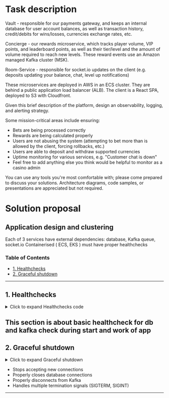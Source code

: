 # Task description
Vault - responsible for our payments gateway, and keeps an internal database for user account balances, as well as transaction history, credit/debits for wins/losses, currencies exchange rates, etc.

Concierge - our rewards microservice, which tracks player volume, VIP points, and leaderboard points, as well as their tier/level and the amount of volume required to reach new levels. These reward events use an Amazon managed Kafka cluster (MSK).

Room-Service - responsible for socket.io updates on the client (e.g. deposits updating your balance, chat, level up notifications)

These microservices are deployed in AWS in an ECS cluster. They are behind a public application load balancer (ALB). The client is a React SPA, deployed to S3 with Cloudfront.

Given this brief description of the platform, design an observability, logging, and alerting strategy.

Some mission-critical areas include ensuring:
- Bets are being processed correctly
- Rewards are being calculated properly
- Users are not abusing the system (attempting to bet more than is allowed by the client, forcing rollbacks, etc.)
- Users are able to deposit and withdraw supported currencies
- Uptime monitoring for various services, e.g. "Customer chat is down"
- Feel free to add anything else you think would be helpful to monitor as a casino admin

You can use any tools you're most comfortable with; please come prepared to discuss your solutions. Architecture diagrams, code samples, or presentations are appreciated but not required.

# Solution proposal

## Application design and clustering

Each of 3 services have external dependencies: database, Kafka queue, socket.io Containerised ( ECS, EKS ) must have proper healthchecks

### Table of Contents
- [1. Healthchecks](#1-Healthchecks)
- [2. Graceful shutdown](#2-Graceful-shutdown)

---

## 1. Healthchecks
<details>
<summary>Click to expand Healthchecks code</summary>

```javascript
# Code example

livenessProbe:
httpGet:
  path: /liveness
  port: 3000
initialDelaySeconds: 30
periodSeconds: 10
readinessProbe:
httpGet:
  path: /health
  port: 3000
initialDelaySeconds: 30
periodSeconds: 30
----------------------------------------  
const express = require('express');
const { Kafka } = require('kafkajs');
const mongoose = require('mongoose'); // Example for MongoDB
// const { Client } = require('pg'); // Uncomment for PostgreSQL

const app = express();
const PORT = process.env.PORT || 3000;

// Database settings - replace with your own
const DB_URI = process.env.DB_URI || 'mongodb://localhost:27017/myapp';

// Kafka settings - replace with your own
const KAFKA_BROKERS = (process.env.KAFKA_BROKERS || 'localhost:9092').split(',');
const KAFKA_CLIENT_ID = process.env.KAFKA_CLIENT_ID || 'health-check-client';

// Connect to database (MongoDB example)
mongoose.connect(DB_URI);
const db = mongoose.connection;

// Initialize Kafka client
const kafka = new Kafka({
clientId: KAFKA_CLIENT_ID,
brokers: KAFKA_BROKERS,
});
const producer = kafka.producer();

// Check database health
async function checkDatabaseHealth() {
try {
  // For MongoDB
  if (db.readyState === 1) {
    return { status: 'ok', message: 'Database connection is healthy' };
  } else {
    return { status: 'error', message: 'Database connection is not established' };
  }
  
  /* For PostgreSQL uncomment:
  const client = new Client();
  await client.connect();
  await client.query('SELECT 1');
  await client.end();
  return { status: 'ok', message: 'Database connection is healthy' };
  */
} catch (error) {
  return { 
    status: 'error', 
    message: `Database connection failed: ${error.message}` 
  };
}
}

// Check Kafka health
async function checkKafkaHealth() {
try {
  // Check connection by attempting to connect to the broker
  await producer.connect();
  await producer.disconnect();
  return { status: 'ok', message: 'Kafka connection is healthy' };
} catch (error) {
  return { 
    status: 'error', 
    message: `Kafka connection failed: ${error.message}` 
  };
}
}

// Endpoint for healthcheck
app.get('/health', async (req, res) => {
const results = {
  service: 'ok',
  timestamp: new Date().toISOString(),
  checks: {}
};

// Check database
results.checks.database = await checkDatabaseHealth();

// Check Kafka
results.checks.kafka = await checkKafkaHealth();

// Determine overall status
const hasErrors = Object.values(results.checks).some(check => check.status === 'error');

if (hasErrors) {
  results.service = 'error';
  res.status(500);
} else {
  res.status(200);
}

res.json(results);
});

// Simpler liveness probe endpoint
app.get('/liveness', (req, res) => {
res.status(200).send('OK');
});

// Start the server
app.listen(PORT, () => {
console.log(`Health check service listening on port ${PORT}`);
});

// Proper handling of termination signals
process.on('SIGTERM', () => {
console.log('SIGTERM signal received: closing HTTP server');
// Close connections before terminating
mongoose.disconnect();
producer.disconnect();
process.exit(0);
});
```

</details>

This section is about basic healthcheck for db and kafka check during start and work of app 
---

## 2. Graceful shutdown
<details>
<summary>Click to expand Graceful shutdown</summary>

```javascript
# Code example

livenessProbe:
httpGet:
  path: /liveness
  port: 3000
initialDelaySeconds: 30
periodSeconds: 10
readinessProbe:
httpGet:
  path: /health
  port: 3000
initialDelaySeconds: 30
periodSeconds: 30
----------------------------------------  
const express = require('express');
const { Kafka } = require('kafkajs');
const mongoose = require('mongoose'); // Example for MongoDB
// const { Client } = require('pg'); // Uncomment for PostgreSQL

const app = express();
const PORT = process.env.PORT || 3000;

// Database settings - replace with your own
const DB_URI = process.env.DB_URI || 'mongodb://localhost:27017/myapp';

// Kafka settings - replace with your own
const KAFKA_BROKERS = (process.env.KAFKA_BROKERS || 'localhost:9092').split(',');
const KAFKA_CLIENT_ID = process.env.KAFKA_CLIENT_ID || 'health-check-client';

// Connect to database (MongoDB example)
mongoose.connect(DB_URI);
const db = mongoose.connection;

// Initialize Kafka client
const kafka = new Kafka({
clientId: KAFKA_CLIENT_ID,
brokers: KAFKA_BROKERS,
});
const producer = kafka.producer();

// Check database health
async function checkDatabaseHealth() {
try {
  // For MongoDB
  if (db.readyState === 1) {
    return { status: 'ok', message: 'Database connection is healthy' };
  } else {
    return { status: 'error', message: 'Database connection is not established' };
  }
  
  /* For PostgreSQL uncomment:
  const client = new Client();
  await client.connect();
  await client.query('SELECT 1');
  await client.end();
  return { status: 'ok', message: 'Database connection is healthy' };
  */
} catch (error) {
  return { 
    status: 'error', 
    message: `Database connection failed: ${error.message}` 
  };
}
}

// Check Kafka health
async function checkKafkaHealth() {
try {
  // Check connection by attempting to connect to the broker
  await producer.connect();
  await producer.disconnect();
  return { status: 'ok', message: 'Kafka connection is healthy' };
} catch (error) {
  return { 
    status: 'error', 
    message: `Kafka connection failed: ${error.message}` 
  };
}
}

// Endpoint for healthcheck
app.get('/health', async (req, res) => {
const results = {
  service: 'ok',
  timestamp: new Date().toISOString(),
  checks: {}
};

// Check database
results.checks.database = await checkDatabaseHealth();

// Check Kafka
results.checks.kafka = await checkKafkaHealth();

// Determine overall status
const hasErrors = Object.values(results.checks).some(check => check.status === 'error');

if (hasErrors) {
  results.service = 'error';
  res.status(500);
} else {
  res.status(200);
}

res.json(results);
});

// Simpler liveness probe endpoint
app.get('/liveness', (req, res) => {
res.status(200).send('OK');
});

// Start the server
app.listen(PORT, () => {
console.log(`Health check service listening on port ${PORT}`);
});

// Proper handling of termination signals
process.on('SIGTERM', () => {
console.log('SIGTERM signal received: closing HTTP server');
// Close connections before terminating
mongoose.disconnect();
producer.disconnect();
process.exit(0);
});
```

</details>

- Stops accepting new connections
- Properly closes database connections
- Properly disconnects from Kafka
- Handles multiple termination signals (SIGTERM, SIGINT)
---

